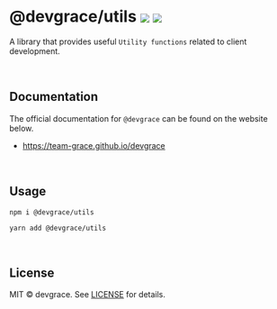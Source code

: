 # @devgrace/utils <a href="https://www.npmjs.com/package/@devgrace/utils" target="_blank"><img align="center" src="https://img.shields.io/npm/v/@devgrace/utils.svg" /></a> <a href="https://bundlephobia.com/package/@devgrace/utils" target="_blank"><img align="center" src="https://img.shields.io/bundlephobia/minzip/@devgrace/utils/latest"></a>

A library that provides useful `Utility functions` related to client development. 

<br />

## Documentation
The official documentation for `@devgrace` can be found on the website below.
- <a href="https://team-grace.github.io/devgrace/" target="_blank">https://team-grace.github.io/devgrace</a>

<br />

## Usage
```shell
npm i @devgrace/utils
```

```shell
yarn add @devgrace/utils
```

<br />

## License
MIT © devgrace. See [LICENSE](../../LICENSE) for details.

<br />
